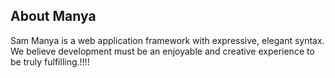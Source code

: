 ## About Manya
Sam
Manya is a web application framework with expressive, elegant syntax. We believe development must be an enjoyable and creative experience to be truly fulfilling.!!!!
